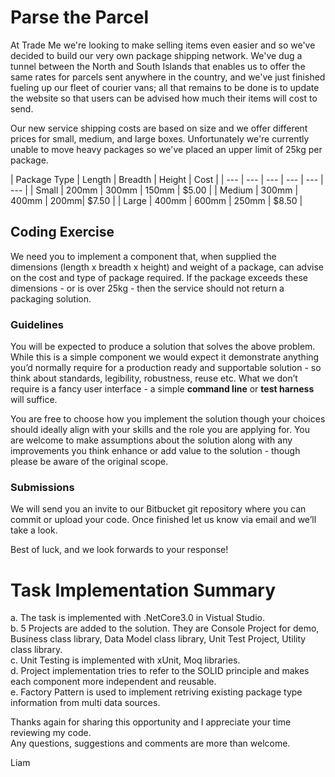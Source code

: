 # Parse the Parcel #

At Trade Me we're looking to make selling items even easier and so we've decided to build our very own package shipping network. We've dug a tunnel between the North and South Islands that enables us to offer the same rates for parcels sent anywhere in the country, and we've just finished fueling up our fleet of courier vans; all that remains to be done is to update the website so that users can be advised how much their items will cost to send.

Our new service shipping costs are based on size and we offer different prices for small, medium, and large boxes. Unfortunately we're currently unable to move heavy packages so we've placed an upper limit of 25kg per package.

| Package Type | Length | Breadth | Height | Cost |
| --- | --- | --- | --- | --- | --- |
| Small | 200mm | 300mm | 150mm | $5.00 |
| Medium | 300mm | 400mm | 200mm| $7.50 |
| Large | 400mm | 600mm | 250mm | $8.50 |

## Coding Exercise ##

We need you to implement a component that, when supplied the dimensions (length x breadth x height) and weight of a package, can advise on the cost and type of package required. If the package exceeds these dimensions - or is over 25kg - then the service should not return a packaging solution.

### Guidelines ###

You will be expected to produce a solution that solves the above problem. While this is a simple component we would expect it demonstrate anything you’d normally require for a production ready and supportable solution - so think about standards, legibility, robustness, reuse etc. What we don’t require is a fancy user interface - a simple **command line** or **test harness** will suffice. 

You are free to choose how you implement the solution though your choices should ideally align with your skills and the role you are applying for. You are welcome to make assumptions about the solution along with any improvements you think enhance or add value to the solution - though please be aware of the original scope.

### Submissions ###

We will send you an invite to our Bitbucket git repository where you can commit or upload your code. Once finished let us know via email and we’ll take a look. 

Best of luck, and we look forwards to your response!


# Task Implementation Summary #  
a. The task is implemented with .NetCore3.0 in Vistual Studio.  
b. 5 Projects are added to the solution. They are Console Project for demo, Business class library, Data Model class library, Unit Test Project, Utility class library.  
c. Unit Testing is implemented with xUnit, Moq libraries.  
d. Project implementation tries to refer to the SOLID principle and makes each component more independent and reusable.  
e. Factory Pattern is used to implement retriving existing package type information from multi data sources.  
  
Thanks again for sharing this opportunity and I appreciate your time reviewing my code.  
Any questions, suggestions and comments are more than welcome.  
  
Liam  